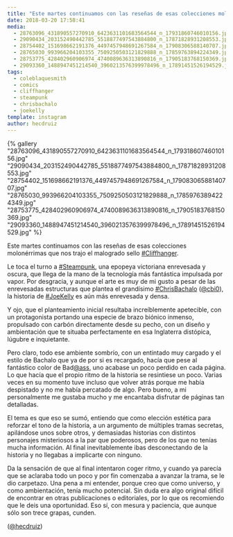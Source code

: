 ```yaml
---
title: "Este martes continuamos con las reseñas de esas colecciones molonérrimas que nos trajo el malogrado sello #Cliffhanger"
date: 2018-03-20 17:58:41
media: 
  - 28763096_431890557270910_6423631101683564544_n_17931860746010156.jpg
  - 29090434_203152490442785_5518877497543884800_n_17871828931208553.jpg
  - 28754402_151698662191376_4497457948691267584_n_17908306588140707.jpg
  - 28765030_993966204103355_7509250503121829888_n_17859763894224349.jpg
  - 28753775_428402960906974_4740089636313890816_n_17905183768150369.jpg
  - 29093360_1488947451214540_3960213576399978496_n_17891451526194529.jpg
tags: 
  - coleblaquesmith
  - comics
  - cliffhanger
  - steampunk
  - chrisbachalo
  - joekelly
template: instagram
author: hecdruiz
---
```


{% gallery "28763096_431890557270910_6423631101683564544_n_17931860746010156.jpg" "29090434_203152490442785_5518877497543884800_n_17871828931208553.jpg" "28754402_151698662191376_4497457948691267584_n_17908306588140707.jpg" "28765030_993966204103355_7509250503121829888_n_17859763894224349.jpg" "28753775_428402960906974_4740089636313890816_n_17905183768150369.jpg" "29093360_1488947451214540_3960213576399978496_n_17891451526194529.jpg" %}

Este martes continuamos con las reseñas de esas colecciones molonérrimas que nos trajo el malogrado sello [#Cliffhanger](/etiquetas/cliffhanger).

Le toca el turno a [#Steampunk](/etiquetas/steampunk), una epopeya victoriana enrevesada y oscura, que llega de la mano de la tecnología más fantástica impulsada por vapor. Por desgracia, y aunque el arte es muy de mi gusto a pesar de las enrevesadas estructuras que plantea el grandísimo [#ChrisBachalo](/etiquetas/chrisbachalo) ([@cbi0](https://instagram.com/cbi0)), la historia de [#JoeKelly](/etiquetas/joekelly) es aún más enrevesada y densa.

Y ojo, que el planteamiento inicial resultaba increíblemente apetecible, con un protagonista portando una especie de brazo biónico inmenso, propulsado con carbón directamente desde su pecho, con un diseño y ambientación que te situaba perfectamente en esa Inglaterra distópica, lúgubre e inquietante.

Pero claro, todo ese ambiente sombrío, con un entintado muy cargado y el estilo de Bachalo que ya de por si es recargado, hacía que pese al fantástico color de Bad[@ass](https://instagram.com/ass), uno acabase un poco perdido en cada página. Lo que hacía que el propio ritmo de la historia se resintiese un poco. Varias veces en su momento tuve incluso que volver atrás porque me había despistado y no me había percatado de algo. Pero bueno, a mi personalmente me gustaba mucho y me encantaba disfrutar de páginas tan detalladas.

El tema es que eso se sumó, entiendo que como elección estética para reforzar el tono de la historia, a un argumento de múltiples tramas secretas, apilándose unos sobre otros, y demasiadas historias con distintos personajes misteriosos a la par que poderosos, pero de los que no tenías mucha información. Al final inevitablemente ibas desconectando de la historia y no llegabas a implicarte con ninguno.

Da la sensación de que al final intentaron coger ritmo, y cuando ya parecía que se aclaraba todo un poco y por fin comenzaba a avanzar la trama, se le dio carpetazo. Una pena a mi entender, porque creo que como universo, y como ambientación, tenía mucho potencial. Sin duda era algo original difícil de encontrar en otras publicaciones o editoriales, por lo que os recomiendo que le deis una oportunidad. Eso sí, con mesura y paciencia, que aunque sólo son trece grapas, cunden.

([@hecdruiz](https://instagram.com/hecdruiz))
